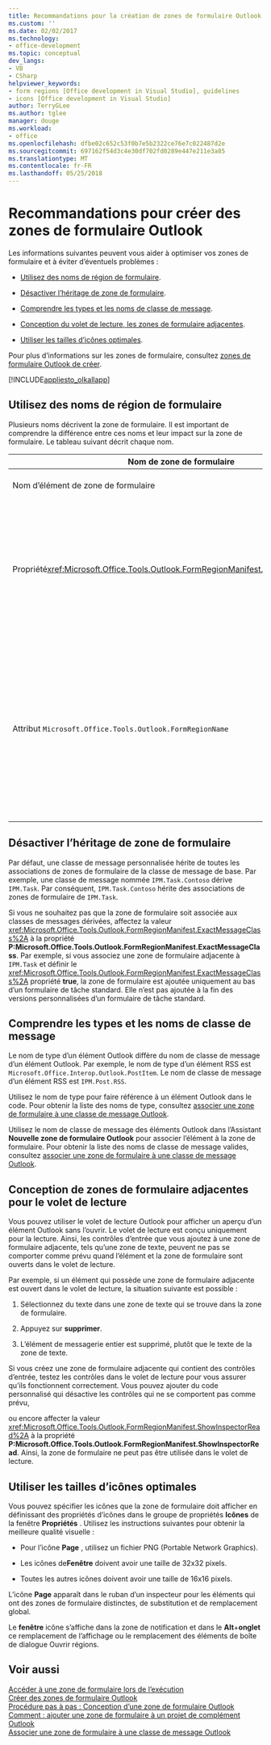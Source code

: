 ```yaml
---
title: Recommandations pour la création de zones de formulaire Outlook
ms.custom: ''
ms.date: 02/02/2017
ms.technology:
- office-development
ms.topic: conceptual
dev_langs:
- VB
- CSharp
helpviewer_keywords:
- form regions [Office development in Visual Studio], guidelines
- icons [Office development in Visual Studio]
author: TerryGLee
ms.author: tglee
manager: douge
ms.workload:
- office
ms.openlocfilehash: dfbe02c652c53f0b7e5b2322ce76e7c022487d2e
ms.sourcegitcommit: 697162f54d3c4e30df702fd0289e447e211e3a85
ms.translationtype: MT
ms.contentlocale: fr-FR
ms.lasthandoff: 05/25/2018
---
```

# <a name="guidelines-to-create-outlook-form-regions"></a>Recommandations pour créer des zones de formulaire Outlook
  Les informations suivantes peuvent vous aider à optimiser vos zones de formulaire et à éviter d’éventuels problèmes :  
  
-   [Utilisez des noms de région de formulaire](#UsingFormRegions).  
  
-   [Désactiver l’héritage de zone de formulaire](#DisablingInheritance).  
  
-   [Comprendre les types et les noms de classe de message](#ClassNames).  
  
-   [Conception du volet de lecture, les zones de formulaire adjacentes](#ReadingPane).  
  
-   [Utiliser les tailles d’icônes optimales](#UsingOptimal).  
  
 Pour plus d’informations sur les zones de formulaire, consultez [zones de formulaire Outlook de créer](../vsto/creating-outlook-form-regions.md).  
  
 [!INCLUDE[appliesto_olkallapp](../vsto/includes/appliesto-olkallapp-md.md)]  
  
##  <a name="UsingFormRegions"></a> Utilisez des noms de région de formulaire  
 Plusieurs noms décrivent la zone de formulaire. Il est important de comprendre la différence entre ces noms et leur impact sur la zone de formulaire. Le tableau suivant décrit chaque nom.  
  
|Nom de zone de formulaire|Description|  
|----------------------|-----------------|  
|Nom d’élément de zone de formulaire|Nom que vous spécifiez pour l’élément **Zone de formulaire Outlook** dans la boîte de dialogue **Ajouter un nouvel élément** . Il s’agit du nom du fichier de code de zone de formulaire affiché dans l’ **Explorateur de solutions**.|  
|Propriété<xref:Microsoft.Office.Tools.Outlook.FormRegionManifest.FormRegionName%2A> |Vous spécifiez ce nom dans la page **Fournissez un texte descriptif et sélectionnez vos préférences d’affichage** de l’Assistant **Nouvelle zone de formulaire Outlook** . Ce nom apparaît comme propriété **FormRegionName** dans la fenêtre **Propriétés** .<br /><br /> Utilisez la propriété <xref:Microsoft.Office.Tools.Outlook.FormRegionManifest.FormRegionName%2A> pour spécifier l’étiquette qui identifie la zone de formulaire dans l’interface utilisateur d’Outlook. Pour les zones de formulaire distinctes, ce nom s’affiche sous forme de bouton dans le ruban de l’élément Outlook.<br /><br /> Pour les zones de formulaire adjacentes, ce nom s’affiche sous forme de texte d’en-tête au-dessus de la zone de formulaire.|  
|Attribut `Microsoft.Office.Tools.Outlook.FormRegionName`|Quand vous ajoutez un élément **Zone de formulaire Outlook** au projet, Visual Studio affecte à cette propriété le nom qualifié complet de la zone de formulaire. Le nom qualifié complet par défaut est le nom du complément VSTO associé au nom de la zone de formulaire par un point, par exemple `OutlookAddIn1.FormRegion1`.<br /><br /> Ce nom qualifié complet apparaît également en tant qu’attribut en haut de la classe de fabrique de zones de formulaire.<br /><br /> Utilisez le `Microsoft.Office.Tools.Outlook.FormRegionName` pour identifier de façon unique la zone de formulaire dans les Compléments VSTO Outlook tous les attributs. Vous ne pouvez pas modifier la valeur de la `Microsoft.Office.Tools.Outlook.FormRegionName` attribut en renommant l’élément de zone de formulaire ou en modifiant le <xref:Microsoft.Office.Tools.Outlook.FormRegionManifest.FormRegionName%2A> propriété. Pour modifier ce nom, vous devez modifier le `Microsoft.Office.Tools.Outlook.FormRegionName` attribut dans le fichier de code de zone de formulaire.|  
  
##  <a name="DisablingInheritance"></a> Désactiver l’héritage de zone de formulaire  
 Par défaut, une classe de message personnalisée hérite de toutes les associations de zones de formulaire de la classe de message de base. Par exemple, une classe de message nommée `IPM.Task.Contoso` dérive `IPM.Task`. Par conséquent, `IPM.Task.Contoso` hérite des associations de zones de formulaire de `IPM.Task`.  
  
 Si vous ne souhaitez pas que la zone de formulaire soit associée aux classes de messages dérivées, affectez la valeur <xref:Microsoft.Office.Tools.Outlook.FormRegionManifest.ExactMessageClass%2A> à la propriété **P:Microsoft.Office.Tools.Outlook.FormRegionManifest.ExactMessageClass**. Par exemple, si vous associez une zone de formulaire adjacente à `IPM.Task` et définir le <xref:Microsoft.Office.Tools.Outlook.FormRegionManifest.ExactMessageClass%2A> propriété **true**, la zone de formulaire est ajoutée uniquement au bas d’un formulaire de tâche standard. Elle n’est pas ajoutée à la fin des versions personnalisées d’un formulaire de tâche standard.  
  
##  <a name="ClassNames"></a> Comprendre les types et les noms de classe de message  
 Le nom de type d’un élément Outlook diffère du nom de classe de message d’un élément Outlook. Par exemple, le nom de type d’un élément RSS est `Microsoft.Office.Interop.Outlook.PostItem`. Le nom de classe de message d’un élément RSS est `IPM.Post.RSS`.  
  
 Utilisez le nom de type pour faire référence à un élément Outlook dans le code. Pour obtenir la liste des noms de type, consultez [associer une zone de formulaire à une classe de message Outlook](../vsto/associating-a-form-region-with-an-outlook-message-class.md).  
  
 Utilisez le nom de classe de message des éléments Outlook dans l’Assistant **Nouvelle zone de formulaire Outlook** pour associer l’élément à la zone de formulaire. Pour obtenir la liste des noms de classe de message valides, consultez [associer une zone de formulaire à une classe de message Outlook](../vsto/associating-a-form-region-with-an-outlook-message-class.md).  
  
##  <a name="ReadingPane"></a> Conception de zones de formulaire adjacentes pour le volet de lecture  
 Vous pouvez utiliser le volet de lecture Outlook pour afficher un aperçu d’un élément Outlook sans l’ouvrir. Le volet de lecture est conçu uniquement pour la lecture. Ainsi, les contrôles d’entrée que vous ajoutez à une zone de formulaire adjacente, tels qu’une zone de texte, peuvent ne pas se comporter comme prévu quand l’élément et la zone de formulaire sont ouverts dans le volet de lecture.  
  
 Par exemple, si un élément qui possède une zone de formulaire adjacente est ouvert dans le volet de lecture, la situation suivante est possible :  
  
1.  Sélectionnez du texte dans une zone de texte qui se trouve dans la zone de formulaire.  
  
2.  Appuyez sur **supprimer**.  
  
3.  L’élément de messagerie entier est supprimé, plutôt que le texte de la zone de texte.  
  
 Si vous créez une zone de formulaire adjacente qui contient des contrôles d’entrée, testez les contrôles dans le volet de lecture pour vous assurer qu’ils fonctionnent correctement. Vous pouvez ajouter du code personnalisé qui désactive les contrôles qui ne se comportent pas comme prévu,  
  
 ou encore affecter la valeur <xref:Microsoft.Office.Tools.Outlook.FormRegionManifest.ShowInspectorRead%2A> à la propriété **P:Microsoft.Office.Tools.Outlook.FormRegionManifest.ShowInspectorRead**. Ainsi, la zone de formulaire ne peut pas être utilisée dans le volet de lecture.  
  
##  <a name="UsingOptimal"></a> Utiliser les tailles d’icônes optimales  
 Vous pouvez spécifier les icônes que la zone de formulaire doit afficher en définissant des propriétés d’icônes dans le groupe de propriétés **Icônes** de la fenêtre **Propriétés** . Utilisez les instructions suivantes pour obtenir la meilleure qualité visuelle :  
  
-   Pour l’icône **Page** , utilisez un fichier PNG (Portable Network Graphics).  
  
-   Les icônes de**Fenêtre** doivent avoir une taille de 32x32 pixels.  
  
-   Toutes les autres icônes doivent avoir une taille de 16x16 pixels.  
  
 L’icône **Page** apparaît dans le ruban d’un inspecteur pour les éléments qui ont des zones de formulaire distinctes, de substitution et de remplacement global.  
  
 Le **fenêtre** icône s’affiche dans la zone de notification et dans le **Alt**+**onglet** ce remplacement de l’affichage ou le remplacement des éléments de boîte de dialogue Ouvrir régions.  
  
## <a name="see-also"></a>Voir aussi  
 [Accéder à une zone de formulaire lors de l’exécution](../vsto/accessing-a-form-region-at-run-time.md)   
 [Créer des zones de formulaire Outlook](../vsto/creating-outlook-form-regions.md)   
 [Procédure pas à pas : Conception d’une zone de formulaire Outlook](../vsto/walkthrough-designing-an-outlook-form-region.md)   
 [Comment : ajouter une zone de formulaire à un projet de complément Outlook](../vsto/how-to-add-a-form-region-to-an-outlook-add-in-project.md)   
 [Associer une zone de formulaire à une classe de message Outlook](../vsto/associating-a-form-region-with-an-outlook-message-class.md)  
  
  